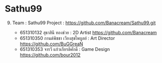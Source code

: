 # Sathu99
9. Team : Sathu99 
   Project : https://github.com/Banacream/Sathu99.git

    - 651310132 สุธาสินี ทองช่วย : 2D Artist
    https://github.com/Banacream
    - 651310350 กานต์พิชชา เวียงสุขไพบูลย์ : Art Director 
    https://github.com/BuGGreaN
    - 651310353 จารวี แก้วเกียรติศักดิ์ : Game Design 
    https://github.com/bour2012
